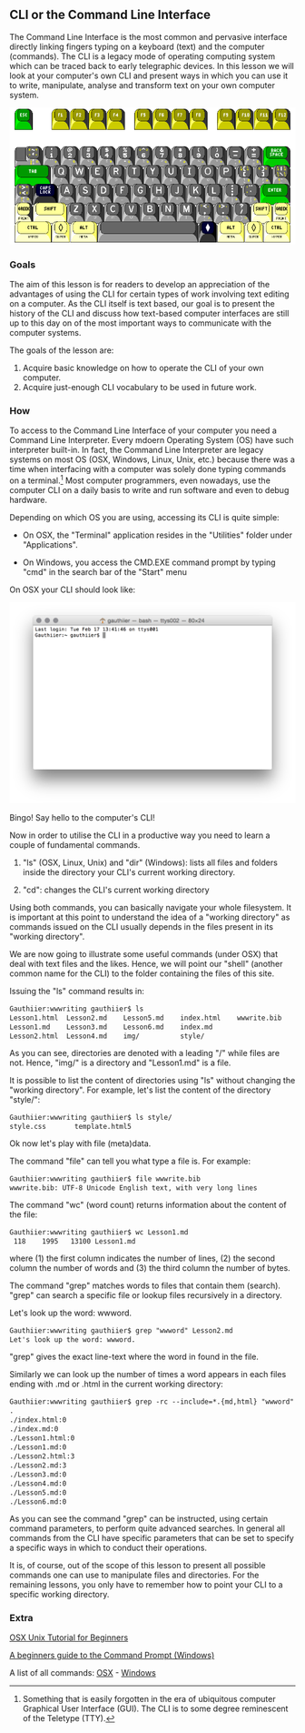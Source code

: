 
## CLI or the Command Line Interface

The Command Line Interface is the most common and pervasive interface directly linking fingers typing on a keyboard (text) and the computer (commands). The CLI is a legacy mode of operating computing system which can be traced back to early telegraphic devices. In this lesson we will look at your computer's own CLI and present ways in which you can use it to write, manipulate, analyse and transform text on your own computer system.


![](img/rkwk101.gif)


### Goals

The aim of this lesson is for readers to develop an appreciation of the advantages of using the CLI for certain types of work involving text editing on a computer. As the CLI itself is text based, our goal is to present the history of the CLI and discuss how text-based computer interfaces are still up to this day on of the most important ways to communicate with the computer systems.

The goals of the lesson are:

1. Acquire basic knowledge on how to operate the CLI of your own computer. 
2. Acquire just-enough CLI vocabulary to be used in future work.

### How

To access to the Command Line Interface of your computer you need a Command Line Interpreter. Every mdoern Operating System (OS) have such interpreter built-in. In fact, the Command Line Interpreter are legacy systems on most OS (OSX, Windows, Linux, Unix, etc.) because there was a time when interfacing with a computer was solely done typing commands on a terminal.[^1] Most computer programmers, even nowadays, use the computer CLI on a daily basis to write and run software and even to debug hardware.  

Depending on which OS you are using, accessing its CLI is quite simple:

- On OSX, the "Terminal" application resides in the "Utilities" folder under "Applications".

- On Windows, you access the CMD.EXE command prompt by typing "cmd" in the search bar of the "Start" menu 

On OSX your CLI should look like:

![](img/cli0.png)

Bingo! Say hello to the computer's CLI!

Now in order to utilise the CLI in a productive way you need to learn a couple of fundamental commands.

1. "ls" (OSX, Linux, Unix) and "dir" (Windows): lists all files and folders inside the directory your CLI's current working directory.
	
2. "cd": changes the CLI's current working directory

Using both commands, you can basically navigate your whole filesystem. It is important at this point to understand the idea of a "working directory" as commands issued on the CLI usually depends in the files present in its "working directory".

We are now going to illustrate some useful commands (under OSX) that deal with text files and the likes. Hence, we will point our "shell" (another common name for the CLI) to the folder containing the files of this site.

Issuing the "ls" command results in:

	Gauthiier:wwwriting gauthiier$ ls
	Lesson1.html  Lesson2.md    Lesson5.md    index.html    wwwrite.bib
	Lesson1.md    Lesson3.md    Lesson6.md    index.md
	Lesson2.html  Lesson4.md    img/          style/
	
As you can see, directories are denoted with a leading "/" while files are not. Hence, "img/" is a directory and "Lesson1.md" is a file.

It is possible to list the content of directories using "ls" without changing the "working directory". For example, let's list the content of the directory "style/":

	Gauthiier:wwwriting gauthiier$ ls style/
	style.css       template.html5
	
Ok now let's play with file (meta)data.

The command "file" can tell you what type a file is. For example:

	Gauthiier:wwwriting gauthiier$ file wwwrite.bib 
	wwwrite.bib: UTF-8 Unicode English text, with very long lines

The command "wc" (word count) returns information about the content of the file:

	Gauthiier:wwwriting gauthiier$ wc Lesson1.md
     118    1995   13100 Lesson1.md

where (1) the first column indicates the number of lines, (2) the second column the number of words and (3) the third column the number of bytes.

The command "grep" matches words to files that contain them (search). "grep" can search a specific file or lookup files recursively in a directory.

Let's look up the word: wwword.

	Gauthiier:wwwriting gauthiier$ grep "wwword" Lesson2.md
	Let's look up the word: wwword.

"grep" gives the exact line-text where the word in found in the file.

Similarly we can look up the number of times a word appears in each files ending with .md or .html in the current working directory:

	Gauthiier:wwwriting gauthiier$ grep -rc --include=*.{md,html} "wwword" .
	./index.html:0
	./index.md:0
	./Lesson1.html:0
	./Lesson1.md:0
	./Lesson2.html:3
	./Lesson2.md:3
	./Lesson3.md:0
	./Lesson4.md:0
	./Lesson5.md:0
	./Lesson6.md:0

As you can see the command "grep" can be instructed, using certain command parameters, to perform quite advanced searches. In general all commands from the CLI have specific parameters that can be set to specify a specific ways in which to conduct their operations. 

It is, of course, out of the scope of this lesson to present all possible commands one can use to manipulate files and directories. For the remaining lessons, you only have to remember how to point your CLI to a specific working directory.


### Extra

[OSX Unix Tutorial for Beginners](http://acad.coloradocollege.edu/dept/PC/sciCompLab/UnixTutorial/)

[A beginners guide to the Command Prompt (Windows)](http://www.codejacked.com/a-beginners-guide-to-the-command-prompt)


A list of all commands: [OSX](http://ss64.com/osx/) - [Windows](http://ss64.com/nt/)




[^1]: Something that is easily forgotten in the era of ubiquitous computer Graphical User Interface (GUI). The CLI is to some degree reminescent of the Teletype (TTY).